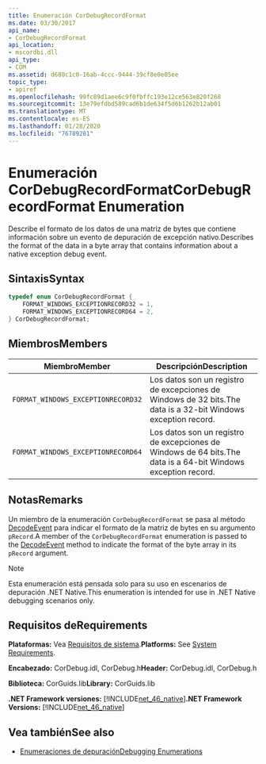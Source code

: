 ```yaml
---
title: Enumeración CorDebugRecordFormat
ms.date: 03/30/2017
api_name:
- CorDebugRecordFormat
api_location:
- mscordbi.dll
api_type:
- COM
ms.assetid: d680c1c0-16ab-4ccc-9444-39cf8e0e05ee
topic_type:
- apiref
ms.openlocfilehash: 99fc89d1aee6c9f0fbffc193e12ce563e820f268
ms.sourcegitcommit: 13e79efdbd589cad6b1de634f5d6b1262b12ab01
ms.translationtype: MT
ms.contentlocale: es-ES
ms.lasthandoff: 01/28/2020
ms.locfileid: "76789281"
---
```

# <a name="cordebugrecordformat-enumeration"></a><span data-ttu-id="eae55-102">Enumeración CorDebugRecordFormat</span><span class="sxs-lookup"><span data-stu-id="eae55-102">CorDebugRecordFormat Enumeration</span></span>
<span data-ttu-id="eae55-103">Describe el formato de los datos de una matriz de bytes que contiene información sobre un evento de depuración de excepción nativo.</span><span class="sxs-lookup"><span data-stu-id="eae55-103">Describes the format of the data in a byte array that contains information about a native exception debug event.</span></span>  
  
## <a name="syntax"></a><span data-ttu-id="eae55-104">Sintaxis</span><span class="sxs-lookup"><span data-stu-id="eae55-104">Syntax</span></span>  
  
```cpp  
typedef enum CorDebugRecordFormat {  
    FORMAT_WINDOWS_EXCEPTIONRECORD32 = 1,  
    FORMAT_WINDOWS_EXCEPTIONRECORD64 = 2,  
} CorDebugRecordFormat;  
```  
  
## <a name="members"></a><span data-ttu-id="eae55-105">Miembros</span><span class="sxs-lookup"><span data-stu-id="eae55-105">Members</span></span>  
  
|<span data-ttu-id="eae55-106">Miembro</span><span class="sxs-lookup"><span data-stu-id="eae55-106">Member</span></span>|<span data-ttu-id="eae55-107">Descripción</span><span class="sxs-lookup"><span data-stu-id="eae55-107">Description</span></span>|  
|------------|-----------------|  
|`FORMAT_WINDOWS_EXCEPTIONRECORD32`|<span data-ttu-id="eae55-108">Los datos son un registro de excepciones de Windows de 32 bits.</span><span class="sxs-lookup"><span data-stu-id="eae55-108">The data is a 32-bit Windows exception record.</span></span>|  
|`FORMAT_WINDOWS_EXCEPTIONRECORD64`|<span data-ttu-id="eae55-109">Los datos son un registro de excepciones de Windows de 64 bits.</span><span class="sxs-lookup"><span data-stu-id="eae55-109">The data is a 64-bit Windows exception record.</span></span>|  
  
## <a name="remarks"></a><span data-ttu-id="eae55-110">Notas</span><span class="sxs-lookup"><span data-stu-id="eae55-110">Remarks</span></span>  
 <span data-ttu-id="eae55-111">Un miembro de la enumeración `CorDebugRecordFormat` se pasa al método [DecodeEvent](icordebugprocess6-decodeevent-method.md) para indicar el formato de la matriz de bytes en su argumento `pRecord`.</span><span class="sxs-lookup"><span data-stu-id="eae55-111">A member of the `CorDebugRecordFormat` enumeration is passed to the [DecodeEvent](icordebugprocess6-decodeevent-method.md) method to indicate the format of the byte array in its `pRecord` argument.</span></span>  
  
> [!NOTE]
> <span data-ttu-id="eae55-112">Esta enumeración está pensada solo para su uso en escenarios de depuración .NET Native.</span><span class="sxs-lookup"><span data-stu-id="eae55-112">This enumeration is intended for use in .NET Native debugging scenarios only.</span></span>  
  
## <a name="requirements"></a><span data-ttu-id="eae55-113">Requisitos de</span><span class="sxs-lookup"><span data-stu-id="eae55-113">Requirements</span></span>  
 <span data-ttu-id="eae55-114">**Plataformas:** Vea [Requisitos de sistema](../../../../docs/framework/get-started/system-requirements.md).</span><span class="sxs-lookup"><span data-stu-id="eae55-114">**Platforms:** See [System Requirements](../../../../docs/framework/get-started/system-requirements.md).</span></span>  
  
 <span data-ttu-id="eae55-115">**Encabezado:** CorDebug.idl, CorDebug.h</span><span class="sxs-lookup"><span data-stu-id="eae55-115">**Header:** CorDebug.idl, CorDebug.h</span></span>  
  
 <span data-ttu-id="eae55-116">**Biblioteca:** CorGuids.lib</span><span class="sxs-lookup"><span data-stu-id="eae55-116">**Library:** CorGuids.lib</span></span>  
  
 <span data-ttu-id="eae55-117">**.NET Framework versiones:** [!INCLUDE[net_46_native](../../../../includes/net-46-native-md.md)]</span><span class="sxs-lookup"><span data-stu-id="eae55-117">**.NET Framework Versions:** [!INCLUDE[net_46_native](../../../../includes/net-46-native-md.md)]</span></span>  
  
## <a name="see-also"></a><span data-ttu-id="eae55-118">Vea también</span><span class="sxs-lookup"><span data-stu-id="eae55-118">See also</span></span>

- [<span data-ttu-id="eae55-119">Enumeraciones de depuración</span><span class="sxs-lookup"><span data-stu-id="eae55-119">Debugging Enumerations</span></span>](debugging-enumerations.md)
